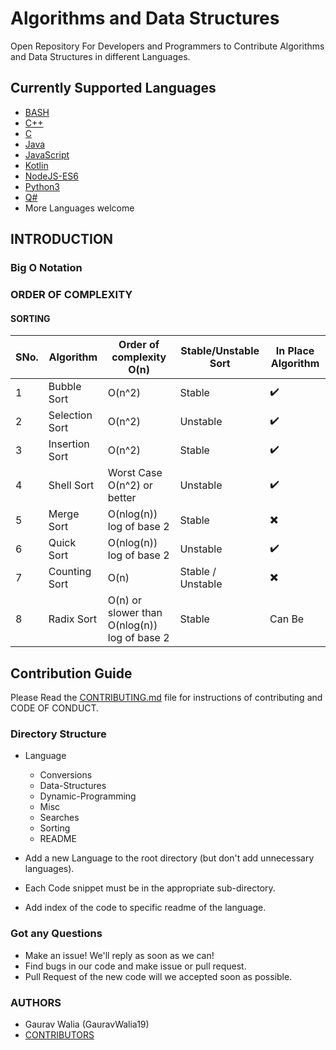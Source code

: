 # Algorithms and Data Structures

Open Repository For Developers and Programmers to Contribute Algorithms and Data Structures in different Languages.

## Currently Supported Languages

* [BASH](BASH/README.md)
* [C++](C++/README.md)
* [C](C/README.md)
* [Java](Java/README.md)
* [JavaScript](JavaScript/README.md)
* [Kotlin](Kotlin/README.md)
* [NodeJS-ES6](NodeJS/README.md)
* [Python3](Python3/README.md)
* [Q#](QSharp/README.md)
* More Languages welcome

## INTRODUCTION

### Big O Notation

### ORDER OF COMPLEXITY

#### SORTING

 SNo. | Algorithm | Order of complexity O(n) | Stable/Unstable Sort | In Place Algorithm
 ---- | --------- | ------------------------ | -------------------- | ------------------
 1 | Bubble Sort | O(n^2) | Stable | :heavy_check_mark: 
 2 | Selection Sort | O(n^2) | Unstable | :heavy_check_mark:
 3 | Insertion Sort | O(n^2) | Stable | :heavy_check_mark:
 4 | Shell Sort | Worst Case O(n^2) or better | Unstable | :heavy_check_mark:
 5 | Merge Sort | O(nlog(n)) log of base 2 | Stable | :heavy_multiplication_x:
 6 | Quick Sort | O(nlog(n)) log of base 2 | Unstable | :heavy_check_mark:
 7 | Counting Sort | O(n) | Stable / Unstable | :heavy_multiplication_x:
 8 | Radix Sort | O(n) or slower than O(nlog(n)) log of base 2 | Stable | Can Be

## Contribution Guide

Please Read the [CONTRIBUTING.md](.github/CONTRIBUTING.md) file for instructions of contributing and CODE OF CONDUCT.

### Directory Structure

* Language
  * Conversions
  * Data-Structures
  * Dynamic-Programming
  * Misc
  * Searches
  * Sorting
  * README

* Add a new Language to the root directory (but don't add unnecessary languages).
* Each Code snippet must be in the appropriate sub-directory.
* Add index of the code to specific readme of the language.

### Got any Questions

* Make an issue! We'll reply as soon as we can!
* Find bugs in our code and make issue or pull request.
* Pull Request of the new code will we accepted soon as possible.

### AUTHORS

* Gaurav Walia (GauravWalia19)
* [CONTRIBUTORS](CONTRIBUTORS.md)
